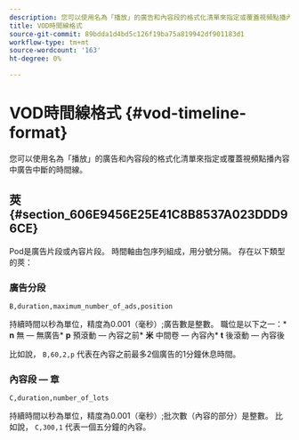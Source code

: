 ```yaml
---
description: 您可以使用名為「播放」的廣告和內容段的格式化清單來指定或覆蓋視頻點播內容中廣告中斷的時間線。
title: VOD時間線格式
source-git-commit: 89bdda1d4bd5c126f19ba75a819942df901183d1
workflow-type: tm+mt
source-wordcount: '163'
ht-degree: 0%

---
```



# VOD時間線格式 {#vod-timeline-format}

您可以使用名為「播放」的廣告和內容段的格式化清單來指定或覆蓋視頻點播內容中廣告中斷的時間線。

## 莢 {#section_606E9456E25E41C8B8537A023DDD96CE}

Pod是廣告片段或內容片段。 時間軸由包序列組成，用分號分隔。 存在以下類型的莢：

### 廣告分段

```
B,duration,maximum_number_of_ads,position
```

持續時間以秒為單位，精度為0.001（毫秒）;廣告數是整數。 職位是以下之一：* **n** 無 — 無廣告* **p** 預滾動 — 內容之前* **米** 中間卷 — 內容內* **t** 後滾動 — 內容後

比如說， `B,60,2,p` 代表在內容之前最多2個廣告的1分鐘休息時間。

### 內容段 — 章

```
C,duration,number_of_lots
```

持續時間以秒為單位，精度為0.001（毫秒）;批次數（內容的部分）是整數。 比如說， `C,300,1` 代表一個五分鐘的內容。